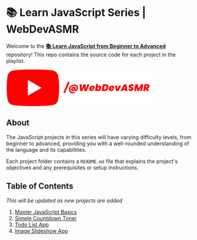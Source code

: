 # 📚 Learn JavaScript Series | WebDevASMR

Welcome to the **[📚 Learn JavaScript from Beginner to Advanced](https://www.youtube.com/playlist?list=PLGRd5--RHu5cdtjHAXWTMpO1TDKSwfy4q)** repository! This repo contains the source code for each project in the playlist.

[![YouTube](./youtube-button.png)](https://youtube.com/@WebDevASMR)

## About

The JavaScript projects in this series will have varying difficulty levels, from beginner to advanced, providing you with a well-rounded understanding of the language and its capabilities.

Each project folder contains a `README.md` file that explains the project's objectives and any prerequisites or setup instructions.

## Table of Contents

_This will be updated as new projects are added_

1. [Master JavaScript Basics](./1.%20Master%20JavaScript%20Basics/)
2. [Simple Countdown Timer](./2.%20Simple%20Countdown%20Timer/)
3. [Todo List App](./3.%20Todo%20App/)
4. [Image Slideshow App](./4.%20Image%20Slideshow/)
